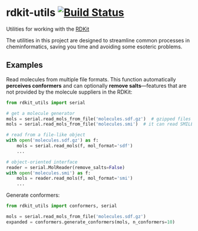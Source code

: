 rdkit-utils [![Build Status](https://travis-ci.org/skearnes/rdkit-utils.svg?branch=master)](https://travis-ci.org/skearnes/rdkit-utils)
===========

Utilities for working with the [RDKit](http://www.rdkit.org/)

The utilities in this project are designed to streamline common processes in cheminformatics, saving you time and avoiding some esoteric problems.

Examples
--------

Read molecules from multiple file formats. This function automatically __perceives conformers__ and can optionally __remove salts__&mdash;features that are not provided by the molecule suppliers in the RDKit:

```python
from rdkit_utils import serial

# get a molecule generator
mols = serial.read_mols_from_file('molecules.sdf.gz')  # gzipped files are OK
mols = serial.read_mols_from_file('molecules.smi')  # it can read SMILES, too

# read from a file-like object
with open('molecules.sdf.gz') as f:
    mols = serial.read_mols(f, mol_format='sdf')
    ...

# object-oriented interface
reader = serial.MolReader(remove_salts=False)
with open('molecules.smi') as f:
    mols = reader.read_mols(f, mol_format='smi')
    ...
```

Generate conformers:

```python
from rdkit_utils import conformers, serial

mols = serial.read_mols_from_file('molecules.sdf.gz')
expanded = conformers.generate_conformers(mols, n_conformers=10)
```
